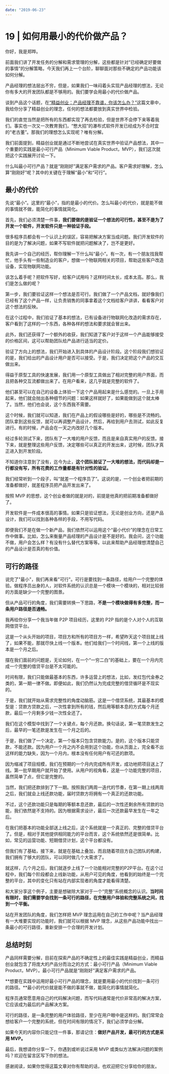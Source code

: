 ```yaml
---
date: "2019-06-23"
---  
```

      
# 19 | 如何用最小的代价做产品？
你好，我是郑晔。

前面我们讲了开发任务的分解和需求管理的分解，这些都是针对“已经确定好要做的事情”的分解策略，今天我们再上一个台阶，聊聊面对那些不确定的产品功能该如何分解。

产品经理的想法层出不穷，但是，如果我们一味闷着头实现产品经理的想法，无论你有多大的开发团队都是不够用的。我们要学会用最小的代价做产品。

谈到产品这个话题，在[“精益创业：产品经理不靠谱，你该怎么办？”](http://time.geekbang.org/column/article/76260)这篇文章中，我给你分享了精益创业的理念，任何的想法都要放到真实世界中检验。

我们的直觉当然是把所有的东西都实现了再去检验，但是世界不会停下来等着我们。事实也一次又一次教育我们，“憋大招”的瀑布式软件开发已经成为不合时宜的“老古董”。那我们的理想怎么实现呢？唯有分解。

我们前面提到，精益创业就是通过不断地尝试在真实世界中验证产品想法，其中一个重要的实践是最小可行产品（Minimum Viable Product，MVP），我们这次就把这个实践展开讨论一下。

什么叫最小可行产品？就是“刚刚好”满足客户需求的产品。客户需求好理解，怎么算“刚刚好”呢？其中的关键在于理解“最小”和“可行”。

## 最小的代价

先说“最小”。这里的“最小”，指的是最小的代价。怎么叫最小的代价，就是能不做的事情就不做，能简化的事情就简化。

<!-- [[[read_end]]] -->

首先，我们必须清楚一件事，**我们要做的是验证一个想法的可行性，甚至不是为了开发一个软件，开发软件只是一种验证手段。**

很多程序员都会有一个认识上的误区，容易把解决方案当成问题。我们开发软件的目的是为了解决问题，如果不写软件就把问题解决了，岂不是更好。

我先讲一个自己的经历，帮你理解一下什么叫“最小”。有一次，有一个朋友找我帮忙，他手头有一些制造业的客户，想做一个物联网相关的项目，帮助这些客户改造设备，实现物联网功能。

该怎么着手呢？把软件写好，给客户试用吗？这样时间太长，成本太高。那么，我们是怎么做的呢？

第一步，我们要验证这样一个想法是否可行。我们做了一个产品文档，就好像我们已经有了这个产品一样，让负责销售的同事拿着这个文档给客户讲讲，看看客户对这个想法的反映。

在这个过程中，我们验证了基本的想法，已有设备进行物联网化改造的需求存在，客户看到了这样的一个东西，各种各样的想法和要求就会冒出来。

此外，我们还获得了一个额外的收获，我们知道了客户对于这样一个产品能够接受的价格区间，这可以帮助团队给产品进行适当的定价。

验证了方向上的想法，我们开始进入到具体的产品设计阶段。这个阶段我们想验证的是，我们给出的产品设计用户是否可以接受。于是，我们决定把这个产品的交互做出来。

得益于原型工具的快速发展，我们用一个原型工具做出了相对完整的用户界面，而且把各种交互流都做出来了。在用户看来，这几乎就是完整的软件了。

他们甚至可以在自己的设备上体验一下这个产品用起来是什么感觉的。一旦上手用起来，他们就会抛出各种细节的问题：如果这样就好了，如果能做到这个就太棒了。当然，他们也会说，这个东西我不需要。

这个时候，我们就可以知道，我们在产品上的假设哪些是好的，哪些是不流畅的。团队拿到这些反馈，就可以再调整产品设计，然后，再给到用户去测试，如此反复进行。有的时候，产品会在一天之内改好几个版本。

经过多轮测试下来，团队有了一大堆的用户反馈，而且是来自真实用户的反馈。接下来，就是整理这些用户反馈，决定哪些可以真正的开发出来，这时候，团队才真正进入到开发阶段。

不知道你注意到了没有，迄今为止，**这个团队验证了一大堆的想法，而代码却是一行都没有写，所有花费的工作量都是有针对性的验证。**

我们经常听到一个段子，叫“就差一个程序员了”。这说的是，一个创业者把前期的准备都做好，就差程序员把产品开发出来了。

按照 MVP 的思想，这个创业者做的就是对的，前提是他真的把前期准备都做好了。

开发软件是一件成本很高的事情。如果只是验证想法，无论是创业方向，还是产品设计，我们可以找到各种各样的手段，不用写代码。

即便我们不是在做一个新产品，我们依然可以运用这个“最小代价”的理念在日常工作中做事。比如，怎么来衡量产品经理的产品设计是不是好的。我会问，这个功能不做，用户会怎么样？有没有什么替代方案等等。以此来帮助产品经理想清楚自己的产品设计是否真的有价值。

## 可行的路径

说完了"最小"，我们再来看"可行"。可行是要找到一条路径，给用户一个完整的体验。做程序员出身的人，对软件系统的认识总是一个模块一个模块的，相对比较弱的方面是缺少一个完整的图景。

但从产品可行的角度，我们需要转换一下思路，**不是一个模块做得有多完整，而一条用户路径是否通畅。**

我再给你分享一个我当年做 P2P 项目经历，这里的 P2P 指的是个人对个人的互联网借贷平台。

这是一个从头开始的项目，项目方和所有的项目方一样，希望昨天这个项目就上线了，如果不能，那就尽快上线一个版本。他们给我们一个时间线，第一个上线的版本是一个月之后。

摆在我们面前的问题是，无论如何，在一个“一穷二白”的基础上，要在一个月内完成一个完整的借贷平台是不太可能的。

时间有限，我们只能做最基本的东西，许多运营上的想法，比如，发红包代金券之类的，第一期一律不做。即便如此，我们仍然认为完成完整的借贷循环是不现实的。

于是，我们就开始从需求完整性的角度动脑筋。这是一个借贷系统，其最基本的模型是：贷款方贷款之后，一次性拿到所有的钱，然后用等额本息的方式每个月还款，最后一个月剩多少钱一次性全还了。

我们在这个模型中找到了一个关键点，每个月还款。换句话说，第一笔贷款发生之后，最早的一笔还款是发生在一个月之后的。

于是，我们做了一个决定，第一个版本只包含贷款能力。是的，这个版本只能贷款，不能还款。因为用户一个月之内不会用到这个功能，你从页面上，完全看不出这样的能力缺失，因为一个月内，根本没有任何用户有可还的款项。

因为缩减了项目规模，我们在预期的一个月内完成所有开发，成功地把项目送上了线。第一批早期用户就开始了使用。从用户的视角看，这是一个功能完整的项目，虽然简单了点，但它是完整的。

当然，我们把还款排到了下一期。按照我们两周一迭代的节奏，在第一期上线两周之后，我们就会上线还款功能，届时贷款方将拥有一个真正的还款功能。

不过，这个还款功能只是每期的等额本息还款，最后的一次性还剩余所有贷款的功能，我们依然是不支持的。因为根据需求设计，最后一次还款最早发生在一年之后。

在我们把基本的功能全部送上线之后，这个系统就是一个真正的、完整的借贷平台了。但是，相对于其他提供相同能力的平台而言，这个系统依然还是很简单。比如，常见的运营功能、短期借贷计划，这个平台都没有。

但我们有了基础，接下来，就是在基础上叠加，而且随着项目方自己团队的构建，我们拥有了够大的团队，可以同时做几个大需求了。

就这样，几个月之后，我们就逐步上线了一个功能相对完整的P2P平台。在这个过程中，我们每个阶段都会上线新功能，从用户可见的角度，他看到的始终是一个完整的平台，其中的变化只有站在内部实现者的角度才能看得清楚。

和大家分享这个例子，主要是想破除大家对于一个“完整”系统概念的认识。**当时间有限时，我们需要学会找到一条可行的路径，在完整用户体验和完整系统之间，找到一个平衡。**

站在开发团队的角度，我们怎样把 MVP 理念运用在自己的工作中呢？当产品经理有一大堆要实现的功能时，我们就可以根据 MVP 理念，从这些产品功能中找出一条最小的可行路径，重新安排一个合理的开发计划。

## 总结时刻

产品同样需要分解，目前在探索产品的不确定性上的最佳实践是精益创业，而精益创业就包含了将庞大的产品分而治之的方式：最小可行产品（Minimum Viable Product，MVP）。最小可行产品就是“刚刚好”满足客户需求的产品。

**想要在实践中运用好最小可行产品的理念，就是要用最小的代价找到一条可行的路径。**最小的代价就是能不做的事就不做，能简化的事情就简化。

程序员通常愿意用自己的代码解决问题，而写代码通常是代价非常高的解决方案，它应该成为最后的产品解决方案。

可行的路径，是一条完整的用户体验路径，至少在用户眼中是这样的。我们常常会想给客户一个完整的系统，但在时间有限的情况下，我们必须学会分解。

如果今天的内容你只能记住一件事，那请记住：**做好产品开发，最可行的方式是采用 MVP。**

最后，我想请你分享一下，你遇到或听说过采用 MVP 或类似方法解决问题的案例吗？欢迎在留言区写下你的想法。

感谢阅读，如果你觉得这篇文章对你有帮助的话，也欢迎把它分享给你的朋友。